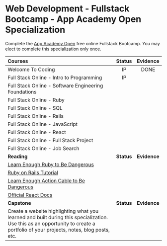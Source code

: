 # Web Development - Fullstack Bootcamp - App Academy Open Specialization

Complete the [App Academy Open](https://open.appacademy.io/) free online Fullstack Bootcamp. You may elect to complete this specialization only once.

| Courses                                                                                                                                                                         |   Status   |   Evidence   |
| :------------------------------------------------------------------------------------------------------------------------------------------------------------------------------ | :--------: | :----------: |
| Welcome To Coding                                                                                                                                                               |     IP      |    DONE        |
| Full Stack Online - Intro to Programming                                                                                                                                        |      IP      |              |
| Full Stack Online - Software Engineering Foundations                                                                                                                            |            |              |
| Full Stack Online - Ruby                                                                                                                                                        |            |              |
| Full Stack Online - SQL                                                                                                                                                         |            |              |
| Full Stack Online - Rails                                                                                                                                                       |            |              |
| Full Stack Online - JavaScript                                                                                                                                                  |            |              |
| Full Stack Online - React                                                                                                                                                       |            |              |
| Full Stack Online - Full Stack Project                                                                                                                                          |            |              |
| Full Stack Online - Job Search                                                                                                                                                  |            |              |
| **Reading**                                                                                                                                                                     | **Status** | **Evidence** |
| [Learn Enough Ruby to Be Dangerous](https://www.learnenough.com/ruby-tutorial/hello_world)                                                                                      |            |              |
| [Ruby on Rails Tutorial](https://www.railstutorial.org/book)                                                                                                                    |            |              |
| [Learn Enough Action Cable to Be Dangerous](https://www.learnenough.com/action-cable-tutorial)                                                                                  |            |              |
| [Official React Docs](https://reactjs.org/docs/getting-started.html)                                                                                                            |            |              |
| **Capstone**                                                                                                                                                                    | **Status** | **Evidence** |
| Create a website highlighting what you learned and built during this specialization. Use this as an opportunity to create a portfolio of your projects, notes, blog posts, etc. |            |

